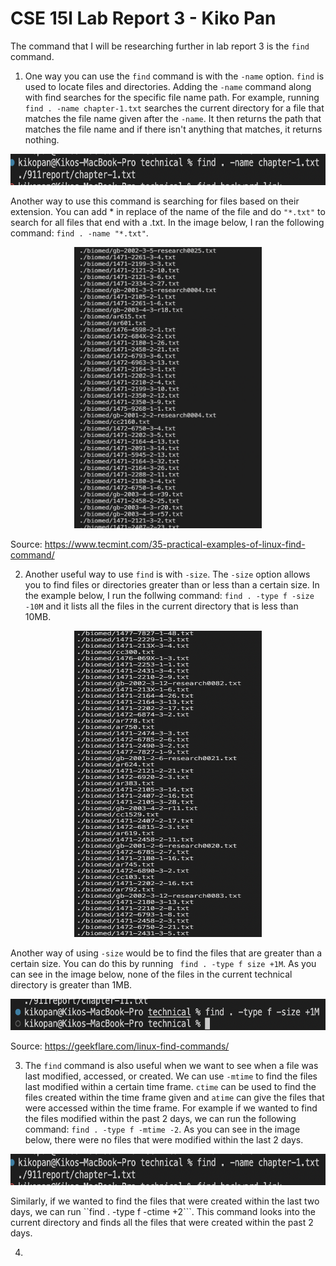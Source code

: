# CSE 15l Lab Report 3 - Kiko Pan 

The command that I will be researching further in lab report 3 is the ```find``` command. 

1. One way you can use the ```find``` command is with the ```-name``` option. ```find``` is used to locate files and directories. Adding the ```-name``` command along with find searches for the specific file name path. For example, running ```find . -name chapter-1.txt``` searches the current directory for a file that matches the file name given after the ```-name```. It then returns the path that matches the file name and if there isn't anything that matches, it returns nothing.
<p align="center"> <img src = "Screen Shot 2023-05-09 at 2.49.09 PM.png" width = "550" height = "50"> </p>

Another way to use this command is searching for files based on their extension. You can add * in replace of the name of the file and do ```"*.txt"``` to search for all files that end with a .txt. In the image below, I ran the following command: ```find . -name "*.txt"```. 

<p align="center"> <img src = "Screen Shot 2023-05-09 at 4.32.02 PM.png" width = "300" height = "450"> </p>

Source: https://www.tecmint.com/35-practical-examples-of-linux-find-command/

2. Another useful way to use ```find``` is with ```-size```. The ```-size``` option allows you to find files or directories greater than or less than a certain size. In the example below, I run the follwing command: ```find . -type f -size -10M``` and it lists all the files in the current directory that is less than 10MB. 
<p align="center"> <img src = "Screen Shot 2023-05-09 at 4.16.57 PM.png" width = "300" height = "490"> </p>

Another way of using ```-size``` would be to find the files that are greater than a certain size. You can do this by running ``` find . -type f size +1M```. As you can see in the image below, none of the files in the current technical directory is greater than 1MB. 
<p align="center"> <img src = "Screen Shot 2023-05-09 at 4.29.51 PM.png" width = "550" height = "50"> </p>

Source: https://geekflare.com/linux-find-commands/

3. The ```find``` command is also useful when we want to see when a file was last modified, accessed, or created. We can use ```-mtime``` to find the files last modified within a certain time frame. ```ctime``` can be used to find the files created within the time frame given and ```atime``` can give the files that were accessed within the time frame. For example if we wanted to find the files modified within the past 2 days, we can run the following command: ```find . -type f -mtime -2```. As you can see in the image below, there were no files that were modified within the last 2 days.
<p align="center"> <img src = "Screen Shot 2023-05-09 at 2.49.09 PM.png" width = "550" height = "50"> </p>

Similarly, if we wanted to find the files that were created within the last two days, we can run ``find . -type f -ctime +2```. This command looks into the current directory and finds all the files that were created within the past 2 days. 

4.  






